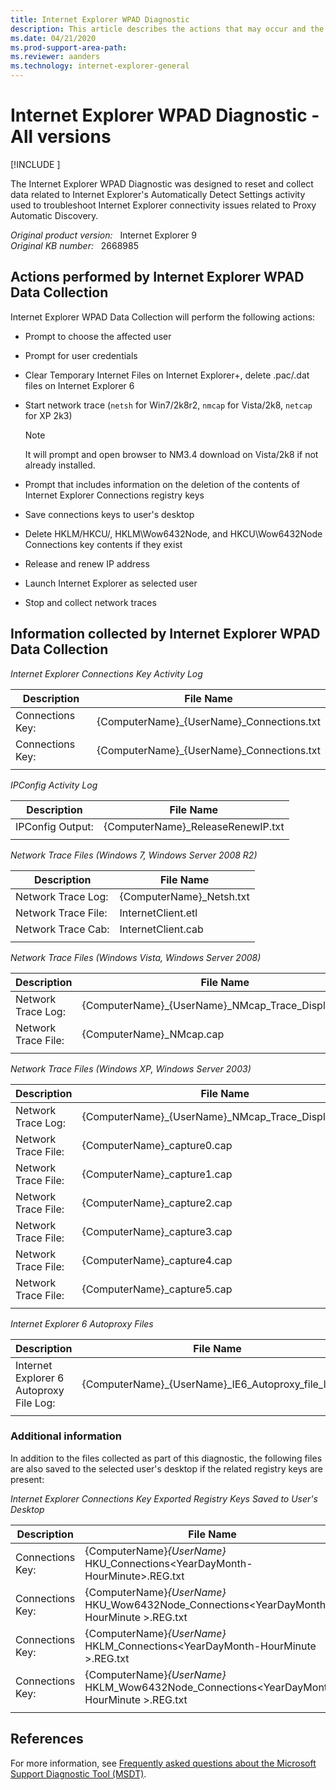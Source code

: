 ```yaml
---
title: Internet Explorer WPAD Diagnostic
description: This article describes the actions that may occur and the information that may be collected from a machine when running Internet Explorer WPAD Data Collection.
ms.date: 04/21/2020
ms.prod-support-area-path: 
ms.reviewer: aanders
ms.technology: internet-explorer-general
---
```

# Internet Explorer WPAD Diagnostic - All versions

[!INCLUDE [](../includes/browsers-important.md)]

The Internet Explorer WPAD Diagnostic was designed to reset and collect data related to Internet Explorer's Automatically Detect Settings activity used to troubleshoot Internet Explorer connectivity issues related to Proxy Automatic Discovery.

_Original product version:_ &nbsp; Internet Explorer 9  
_Original KB number:_ &nbsp; 2668985

## Actions performed by Internet Explorer WPAD Data Collection

Internet Explorer WPAD Data Collection will perform the following actions:

- Prompt to choose the affected user
- Prompt for user credentials
- Clear Temporary Internet Files on Internet Explorer+, delete .pac/.dat files on Internet Explorer 6
- Start network trace (`netsh` for Win7/2k8r2, `nmcap` for Vista/2k8, `netcap` for XP 2k3)

  > [!NOTE]
  > It will prompt and open browser to NM3.4 download on Vista/2k8 if not already installed.

- Prompt that includes information on the deletion of the contents of Internet Explorer Connections registry keys
- Save connections keys to user's desktop
- Delete HKLM/HKCU/, HKLM\Wow6432Node, and HKCU\Wow6432Node Connections key contents if they exist
- Release and renew IP address
- Launch Internet Explorer as selected user
- Stop and collect network traces

## Information collected by Internet Explorer WPAD Data Collection

*Internet Explorer Connections Key Activity Log*

|Description|File Name|
|---|---|
|Connections Key:|{ComputerName}_{UserName}_Connections.txt|
|Connections Key:|{ComputerName}_{UserName}_Connections.txt|
|||

*IPConfig Activity Log*

|Description|File Name|
|---|---|
|IPConfig Output:|{ComputerName}_ReleaseRenewIP.txt|
|||

*Network Trace Files (Windows 7, Windows Server 2008 R2)*

|Description|File Name|
|---|---|
|Network Trace Log:|{ComputerName}_Netsh.txt|
|Network Trace File:|InternetClient.etl|
|Network Trace Cab:|InternetClient.cab|
|||

*Network Trace Files (Windows Vista, Windows Server 2008)*

|Description|File Name|
|---|---|
|Network Trace Log:|{ComputerName}_{UserName}_NMcap_Trace_DisplayNet.txt|
|Network Trace File:|{ComputerName}_NMcap.cap|
|||

*Network Trace Files (Windows XP, Windows Server 2003)*

|Description|File Name|
|---|---|
|Network Trace Log:|{ComputerName}_{UserName}_NMcap_Trace_DisplayNet.txt|
|Network Trace File:|{ComputerName}_capture0.cap|
|Network Trace File:|{ComputerName}_capture1.cap|
|Network Trace File:|{ComputerName}_capture2.cap|
|Network Trace File:|{ComputerName}_capture3.cap|
|Network Trace File:|{ComputerName}_capture4.cap|
|Network Trace File:|{ComputerName}_capture5.cap|
|||

*Internet Explorer 6 Autoproxy Files*

|Description|File Name|
|---|---|
|Internet Explorer 6 Autoproxy File Log:|{ComputerName}_{UserName}_IE6_Autoproxy_file_log.txt|
|||

### Additional information

In addition to the files collected as part of this diagnostic, the following files are also saved to the selected user's desktop if the related registry keys are present:

*Internet Explorer Connections Key Exported Registry Keys Saved to User's Desktop*

|Description|File Name|
|---|---|
|Connections Key:|{ComputerName}_{UserName}_ HKU_Connections\<YearDayMonth-HourMinute>.REG.txt|
|Connections Key:|{ComputerName}_{UserName}_ HKU_Wow6432Node_Connections\<YearDayMonth-HourMinute >.REG.txt|
|Connections Key:|{ComputerName}_{UserName}_ HKLM_Connections\<YearDayMonth-HourMinute >.REG.txt|
|Connections Key:|{ComputerName}_{UserName}_ HKLM_Wow6432Node_Connections\<YearDayMonth-HourMinute >.REG.txt|
|||

## References

For more information, see [Frequently asked questions about the Microsoft Support Diagnostic Tool (MSDT)](https://support.microsoft.com/help/926079).
